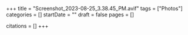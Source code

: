 +++
title = "Screenshot_2023-08-25_3.38.45_PM.avif"
tags = ["Photos"]
categories = []
startDate = ""
draft = false
pages = []

citations = []
+++
